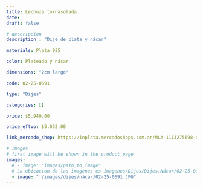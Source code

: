 ```yaml
---
title: Lechuza tornasolada
date: 
draft: false

# descripcion
description : "Dije de plata y nácar"

materials: Plata 925

color: Plateado y nácar

dimensions: "2cm largo"

code: 02-25-0691

type: "Dijes"

categories: []

price: $5.940,00

price_eftvo: $5.052,00

link_mercado_shop: https://inplata.mercadoshops.com.ar/MLA-1113275698-dije-de-plata-lechuza-tornasolada-ávalon-natural-_JM

# Images
# first image will be shown in the product page
images:
  # - image: "images/path_to_image"
  # La ubicacion de las imagenes es imagenes/Dijes/Dijes.Nácar/02-25-0691-lechuza-tornasolada
  - image: "./images/dijes/nácar/02-25-0691.JPG"
---
```


